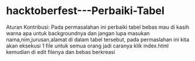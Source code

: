 # hacktoberfest---Perbaiki-Tabel
Aturan Kontribusi: Pada permasalahan ini perbaiki tabel bebas mau di kasih warna apa untuk backgroundnya dan jangan lupa masukan nama,nim,jurusan,alamat di dalam tabel tersebut, pada permaslahan ini kita akan eksekusi 1 file untuk semua orang jadi caranya klik index.html kemudian di edit filenya dan bebas berkreasi
